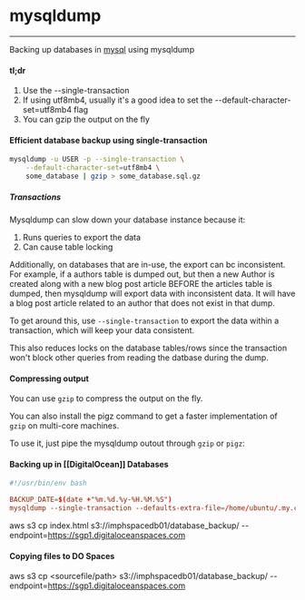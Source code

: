 # mysqldump
---

Backing up databases in [mysql](databases/mysql.md) using mysqldump

#### tl;dr
1. Use the --single-transaction
2. If using utf8mb4, usually it's a good idea to set the --default-character-set=utf8mb4 flag
3. You can gzip the output on the fly


#### Efficient database backup using single-transaction
```bash
mysqldump -u USER -p --single-transaction \
    --default-character-set=utf8mb4 \
    some_database | gzip > some_database.sql.gz
```

##### Transactions
Mysqldump can slow down your database instance because it:
1. Runs queries to export the data
2. Can cause table locking

Additionally, on databases that are in-use, the export can bc inconsistent. For example, if a authors table is dumped out, but then a new Author is created along with a new blog post article BEFORE the articles table is dumped, then mysqldump will export data with inconsistent data. It will have a blog post article related to an author that does not exist in that dump.

To get around this, use `--single-transaction` to export the data within a transaction, which will keep your data consistent.

This also reduces locks on the database tables/rows since the transaction won't block other queries from reading the datbase during the dump.


#### Compressing output
You can use `gzip` to compress the output on the fly.

You can also install the pigz command to get a faster implementation of `gzip` on multi-core machines.

To use it, just pipe the mysqldump outout through `gzip` or `pigz`:

#### Backing up in [[DigitalOcean]] Databases

```conf
#!/usr/bin/env bash

BACKUP_DATE=$(date +"%m.%d.%y-%H.%M.%S")
mysqldump --single-transaction --defaults-extra-file=/home/ubuntu/.my.cnf employees | pigz | aws s3 cp - s3://scaling-laravel-backup/$BACKUP_DATE/employees.sql.gz
```

aws s3 cp index.html s3://imphspacedb01/database_backup/ --endpoint=https://sgp1.digitaloceanspaces.com

#### Copying files to DO Spaces
aws s3 cp <sourcefile/path> s3://imphspacedb01/database_backup/ --endpoint=https://sgp1.digitaloceanspaces.com
